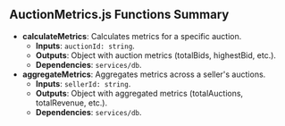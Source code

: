 ## AuctionMetrics.js Functions Summary
- **calculateMetrics**: Calculates metrics for a specific auction.
  - **Inputs**: `auctionId: string`.
  - **Outputs**: Object with auction metrics (totalBids, highestBid, etc.).
  - **Dependencies**: `services/db`.
- **aggregateMetrics**: Aggregates metrics across a seller's auctions.
  - **Inputs**: `sellerId: string`.
  - **Outputs**: Object with aggregated metrics (totalAuctions, totalRevenue, etc.).
  - **Dependencies**: `services/db`.